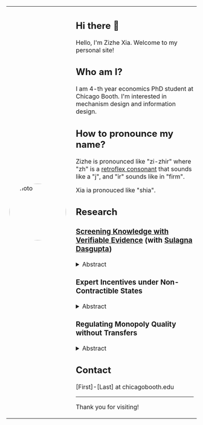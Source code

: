 <table>
<tr>
<td width="160">
  <img src="./assets/img/profile.jpg" alt="photo" width="150" style="border-radius: 50%;">
</td>
<td>

## Hi there 👋

Hello, I'm Zizhe Xia. Welcome to my personal site!

## Who am I?

I am 4-th year economics PhD student at Chicago Booth. I'm interested in mechanism design and information design.

## How to pronounce my name?

Zizhe is pronounced like "zi-zhir" where "zh" is a [retroflex consonant](https://en.wikipedia.org/wiki/Retroflex_consonant) that sounds like a "j", and "ir" sounds like in "firm". 

Xia ia pronouced like "shia".

## Research

### **[Screening Knowledge with Verifiable Evidence](https://github.com/zizhe-xia/zizhe-xia/raw/main/assets/Hiring_with_Evidence_Feb2025.pdf)** (with [Sulagna Dasgupta](https://sites.google.com/view/sulagna)) 
<details>
    <summary>Abstract</summary>
    A principal seeks to screen an agent based on his demonstrable knowledge of a subject
     matter, modeled as a binary state. The agent learns about the state through two kinds of
    opposing verifiable signals, each kind providing evidence in favor of one of the states. A good
    quality agent has an evidence structure which is more informative than a bad quality one. In
    a symmetric setting, we show that under the optimal test, regardless of whether the agent can
    predict the state correctly, he is failed if the amount of evidence he is able to show is below a
    threshold. Conditional on providing evidence above this threshold, the agent is passed based on
    a simple True-False test – i.e., if and only if he gives the correct answer. We see this result as
    rationalizing a common test structure where test-takers are given credit for giving the correct
    answer only if they show a minimal amount of data, arguments, or steps, in support of their
    answer. We prove the results by identifying a connection to the optimal transport problem and
    leveraging it to show the existence of an appropriate virtual value function.
</details>
   
### **Expert Incentives under Non-Contractible States**
<details>
    <summary>Abstract</summary>
    I study whether and which expert incentives can be provided at what
    cost when the states of the world become non-contractible, but there
    is some noisy observation about the states that can be contracted
    upon. A principal hires an agent to acquire costly information about
    the states, but it is not possible to pay the agent based on the realized
    states. Instead, the principal has access to a noisy (Blackwell) experiment
    about the states, and can pay bonuses based on its realization. I
    completely characterize what the principal can incentivize the agent
    to learn, and how to design contracts to minimize the costs to provide
    such incentives. I then study which contractible information is better
    at incentive provision. Under ex ante IR, the principal can achieve
    the first best cost, regardless of how noisy her information is. Under
    interim IR, only qualitative information matters for costs. Under
    ex post IR, quantitative information matters. I characterize novel
    orders that compare experiments based on their ability to provide
    incentives.
</details> 

### **Regulating Monopoly Quality without Transfers**
<details>
    <summary>Abstract</summary>
    I study the extent to which a regulator can correct monopolistic distortions 
    using quality and coverage regulations in the presence of asymmetric cost 
    information. I characterize the optimal regulations that maximize the weighted 
    surplus. When the monopolist tends to be inefficient, the optimal regulations 
    entail setting a minimum quality standard (MQS) coupled with the universal coverage 
    requirement. The monopolist is required to either provide some minimum quality to all 
    consumers with the possibility to sell premium services at higher prices, or leave the 
    market completely.When the monopolist tends to be efficient, the optimal regulations 
    set a quality cap for certain types. The monopolist is asked to either provide the 
    maximum quality for all consumers, or he is not allowed to serve qualities above a certain 
    level. If the regulator places enough welfare weight on monopoly profits, it is optimal 
    to impose no regulation. In general, the optimal regulations feature both an MQS and a quality 
    cap, and can be implemented with a regulatory menu offering at most three options. Additionally, 
    I show that the regulator grants more flexibility to the monopolist as the welfare weight on 
    monopoly profits increases. 
</details> 

## Contact

[First]-[Last] at chicagobooth.edu

---

Thank you for visiting!
